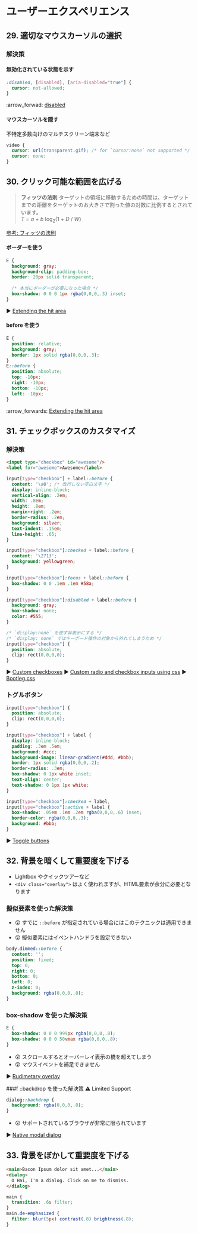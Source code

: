 # ユーザーエクスペリエンス
## 29. 適切なマウスカーソルの選択
### 解決策
#### 無効化されている状態を示す

```css
:disabled, [disabled], [aria-disabled="true"] {
  cursor: not-allowed;
}
```
:arrow_forwad: [disabled](http://dabblet.com/gist/41c8da81742e1ab1d07f)

#### マウスカーソルを隠す
不特定多数向けのマルチスクリーン端末など

```css
video {
  cursor: url(transparent.gif); /* for `cursor:none` not supported */
  cursor: none;
}
```

## 30. クリック可能な範囲を広げる

> __フィッツの法則__
> ターゲットの領域に移動するための時間は、ターゲットまでの距離をターゲットのお大きさで割った値の対数に比例するとされています。  
> _T_ = _a_ + _b_ log<sub>2</sub>(1 + _D_ / _W_)

[参考: フィッツの法則](https://ja.wikipedia.org/wiki/%E3%83%95%E3%82%A3%E3%83%83%E3%83%84%E3%81%AE%E6%B3%95%E5%89%87)

#### ボーダーを使う
```css
E {
  background: gray;
  background-clip: padding-box;
  border: 20px solid transparent;
  
  /* 本当にボーダーが必要になった場合 */
  box-shadow: 0 0 0 1px rgba(0,0,0,.3) inset;
}
```

:arrow_forward: [Extending the hit area](http://dabblet.com/gist/df5686d4047307991f73)

#### before を使う
```css
E {
  position: relative;
  background: gray;
  border: 1px solid rgba(0,0,0,.3);
}
E::before {
  position: absolute;
  top: -10px;
  right: -10px;
  bottom: -10px;
  left: -10px;
}
```

:arrow_forwards: [Extending the hit area](http://dabblet.com/gist/d76ac0acc80923d47106)

## 31. チェックボックスのカスタマイズ
### 解決策

```html
<input type="checkbox" id="awesome"/>
<label for="awesome">Awesome</label>
```

```css
input[type="checkbox"] + label::before {
  content: '\a0'; /* 改行しない空白文字 */
  display: inline-block;
  vertical-align: .2em;
  width: .8em;
  height: .8em;
  margin-right: .2em;
  border-radius: .2em;
  background: silver;
  text-indent: .15em;
  line-height: .65;
}

input[type="checkbox"]:checked + label::before {
  content: '\2713';
  background: yellowgreen;
}

input[type="checkbox"]:focus + label::before {
  box-shadow: 0 0 .1em .1em #58a;
}

input[type="checkbox"]:disabled + label::before {
  background: gray;
  box-shadow: none;
  color: #555;
}

/* `display:none` を使ず非表示にする */
/* `display: none` ではキーボード操作の対象から外れてしまうため */
input[type="checkbox"] {
  position: absolute;
  clip: rect(0,0,0,0);
}
```

:arrow_forward: [Custom checkboxes](http://dabblet.com/gist/e269f10328615254e29e)
:arrow_forward: [Custom radio and checkbox inputs using css](https://www.thecssninja.com/css/custom-inputs-using-css)
:arrow_forward: [Bootleg.css](http://labs.thecssninja.com/bootleg/)

### トグルボタン

```css
input[type="checkbox"] {
  position: absolute;
  clip: rect(0,0,0,0);
}

input[type="checkbox"] + label {
  display: inline-block;
  padding: .3em .5em;
  background: #ccc;
  background-image: linear-gradient(#ddd, #bbb);
  border: 1px solid rgba(0,0,0,.2);
  border-radius: .3em;
  box-shadow: 0 1px white inset;
  text-align: center;
  text-shadow: 0 1px 1px white;
}

input[type="checkbox"]:checked + label,
input[type="checkbox"]:active + label {
  box-shadow: .05em .1em .2em rgba(0,0,0,.6) inset;
  border-color: rgba(0,0,0,.3);
  background: #bbb;
}
```

:arrow_forward: [Toggle buttons](http://dabblet.com/gist/fa5c622180b232043891)

## 32. 背景を暗くして重要度を下げる
- Lightbox やクイックツアーなど  
- `<div class="overlay">` はよく使われますが、HTML要素が余分に必要となります

### 擬似要素を使った解決策
- :astonished: すでに `::before` が指定されている場合にはこのテクニックは適用できません
- :astonished: 擬似要素にはイベントハンドラを設定できない

```css
body.dimmed::before {
  content: '';
  position: fixed;
  top: 0;
  right: 0;
  bottom: 0;
  left: 0;
  z-index: 0;
  background: rgba(0,0,0,.8);
}
```

### box-shadow を使った解決策
```css
E {
  box-shadow: 0 0 0 999px rgba(0,0,0,.8);
  box-shadow: 0 0 0 50vmax rgba(0,0,0,.8);
}
```

- :astonished: スクロールするとオーバーレイ表示の橋を超えてしまう
- :astonished: マウスイベントを補足できません

:arrow_forward: [Rudimetary overlay](http://dabblet.com/gist/91538b2131d3545035ca)

###f ::backdrop を使った解決策
:warning: Limited Support

```css
dialog::backdrop {
  background: rgba(0,0,0,.8);
}
```

- :astonished: サポートされているブラウザが非常に限られています

:arrow_forward: [Native modal dialog](http://dabblet.com/gist/bb2121aea259be94c35d)

## 33. 背景をぼかして重要度を下げる

```html
<main>Bacon Ipsum dolor sit amet...</main>
<dialog>
  O Hai, I'm a dialog. Click on me to dismiss.
</dialog>
```

```css
main {
  transition: .6s filter;
}
main.de-emphasized {
  filter: blur(5px) contrast(.8) brightness(.8);
}
```

